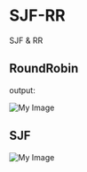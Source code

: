 # SJF-RR
SJF &amp; RR

## RoundRobin

output: 

![My Image](RR.png)


## SJF 

![My Image](SJF.jpg)



